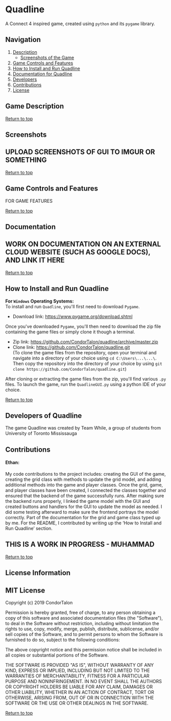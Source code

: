 # Quadline

A Connect 4 inspired game, created using `python` and its `pygame` library.

## Navigation 
<a name="top"></a> 
1.  [Description](#intro) 
    - [Screenshots of the Game](#screen)
2. [Game Controls and Features](#feature)
3. [How to Install and Run Quadline](#install)
4. [Documentation for Quadline](#documen)
5. [Developers](#devs)
6. [Contributions](#contrib)
7. [License](#license)

## <a name="intro"></a>Game Description 







[Return to top](#top)




## <a name="screen"></a>Screenshots

## UPLOAD SCREENSHOTS OF GUI TO IMGUR OR SOMETHING ##

[Return to top](#top)


## <a name="feature"></a>Game Controls and Features

FOR GAME FEATURES 

[Return to top](#top)






## <a name="documen"></a>Documentation

## WORK ON DOCUMENTATION ON AN EXTERNAL CLOUD WEBSITE (SUCH AS GOOGLE DOCS), AND LINK IT HERE ## 

[Return to top](#top)



## <a name="install"></a>How to Install and Run Quadline 

**For `Windows` Operating Systems:**  
To install and run `Quadline`, you'll first need to download `Pygame`.  
* Download link: https://www.pygame.org/download.shtml  
  
Once you've downloaded `Pygame`, you'll then need to download the zip file containing the game files or simply clone it though a terminal.
* Zip link: https://github.com/CondorTalon/quadline/archive/master.zip  
* Clone link: https://github.com/CondorTalon/quadline.git  
(To clone the game files from the repository, open your terminal and navigate into a directory of your choice using `cd C:\Users\...\...\`. Then copy the repository into the directory of your choice by using `git clone https://github.com/CondorTalon/quadline.git`)  
  
After cloning or extracting the game files from the zip, you'll find various `.py` files. To launch the game, run the `QuadlineGUI.py` using a python IDE of your choice.

[Return to top](#top)

## <a name="devs"></a>Developers of Quadline

The game Quadline was created by Team While, a group of students from University of Toronto Mississauga

## <a name="contrib"></a>Contributions  
  
#### Ethan:  
My code contributions to the project includes: creating the GUI of the game, creating the grid class with methods to update the grid model, and adding additional methods into the game and player classes. Once the grid, game, and player classes have been created, I connected the classes together and ensured that the backend of the game successfully runs. After making sure the backend runs properly, I linked the game model with the GUI and created buttons and handlers for the GUI to update the model as needed. I did some testing afterward to make sure the frontend portrays the model correctly. Part of the documentation for the grid and game class typed up by me. For the README, I contributed by writing up the ‘How to Install and Run Quadline’ section.


## THIS IS A WORK IN PROGRESS - MUHAMMAD ## 


[Return to top](#top)


## <a name="license"></a>License Information

## MIT License 

Copyright (c) 2019 CondorTalon

Permission is hereby granted, free of charge, to any person obtaining a copy of this software and associated documentation files (the "Software"), to deal in the Software without restriction, including without limitation the rights to use, copy, modify, merge, publish, distribute, sublicense, and/or sell copies of the Software, and to permit persons to whom the Software is furnished to do so, subject to the following conditions:

The above copyright notice and this permission notice shall be included in all copies or substantial portions of the Software.

THE SOFTWARE IS PROVIDED "AS IS", WITHOUT WARRANTY OF ANY KIND, EXPRESS OR IMPLIED, INCLUDING BUT NOT LIMITED TO THE WARRANTIES OF MERCHANTABILITY, FITNESS FOR A PARTICULAR PURPOSE AND NONINFRINGEMENT. IN NO EVENT SHALL THE AUTHORS OR COPYRIGHT HOLDERS BE LIABLE FOR ANY CLAIM, DAMAGES OR OTHER LIABILITY, WHETHER IN AN ACTION OF CONTRACT, TORT OR OTHERWISE, ARISING FROM, OUT OF OR IN CONNECTION WITH THE SOFTWARE OR THE USE OR OTHER DEALINGS IN THE SOFTWARE.


[Return to top](#top)


